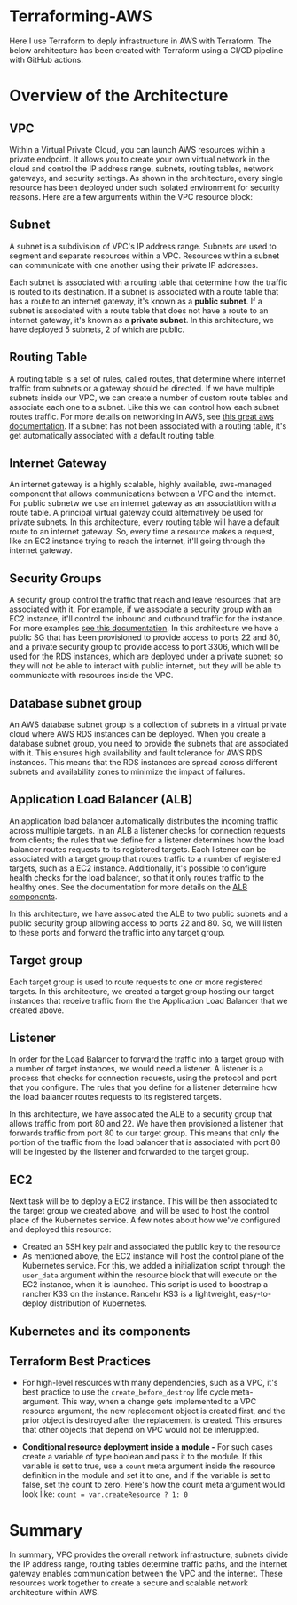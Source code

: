 # Terraforming-AWS
Here I use Terraform to deply infrastructure in AWS with Terraform. The below architecture has been created with Terraform using a CI/CD pipeline with GitHub actions.

# Overview of the Architecture
## VPC
Within a Virtual Private Cloud, you can launch AWS resources within a private endpoint. It allows you to create your own virtual network in the cloud and control the IP address range, subnets, routing tables, network gateways, and security settings. As shown in the architecture, every single resource has been deployed under such isolated environment for security reasons. Here are a few arguments within the VPC resource block:

## Subnet
A subnet is a subdivision of VPC's IP address range. Subnets are used to segment and separate resources within a VPC. Resources within a subnet can communicate with one another using their private IP addresses. 

Each subnet is associated with a routing table that determine how the traffic is routed to its destination. If a subnet is associated with a route table that has a route to an internet gateway, it's known as a **public subnet**. If a subnet is associated with a route table that does not have a route to an internet gateway, it's known as a **private subnet**. In this architecture, we have deployed 5 subnets, 2 of which are public. 

## Routing Table
A routing table is a set of rules, called routes, that determine where internet traffic from subnets or a gateway should be directed. If we have multiple subnets inside our VPC, we can create a number of custom route tables and associate each one to a subnet. Like this we can control how each subnet routes traffic. For more details on networking in AWS, see [this great aws documentation](https://docs.aws.amazon.com/vpc/latest/userguide/VPC_Route_Tables.html). If a subnet has not been associated with a routing table, it's get automatically associated with a default routing table.

## Internet Gateway
An internet gateway is a highly scalable, highly available, aws-managed component that allows communications between a VPC and the internet. For public subnetw we use an internet gateway as an associatition with a route table. A principal virtual gateway could alternatively be used for private subnets. In this architecture, every routing table will have a default route to an internet gateway. So, every time a resource makes a request, like an EC2 instance trying to reach the internet, it'll going through the internet gateway.

## Security Groups
A security group control the traffic that reach and leave resources that are associated with it. For example, if we associate a security group with an EC2 instance, it'll control the inbound and outbound traffic for the instance. For more examples [see this documentation](https://docs.aws.amazon.com/vpc/latest/userguide/vpc-security-groups.html). In this architecture we have a public SG that has been provisioned to provide access to ports 22 and 80, and a private security group to provide access to port 3306, which will be used for the RDS instances, which are deployed under a private subnet; so they will not be able to interact with public internet, but they will be able to communicate with resources inside the VPC.

## Database subnet group
An AWS database subnet group is a collection of subnets in a virtual private cloud where AWS RDS instances can be deployed. When you create a database subnet group, you need to provide the subnets that are associated with it. This ensures high availability and fault tolerance for AWS RDS instances. This means that the RDS instances are spread across different subnets and availability zones to minimize the impact of failures.

## Application Load Balancer (ALB)
An application load balancer automatically distributes the incoming traffic across multiple targets. In an ALB a listener checks for connection requests from clients; the rules that we define for a listener determines how the load balancer routes requests to its registered targets. Each listener can be associated with a target group that routes traffic to a number of registered targets, such as a EC2 instance. Additionally, it's possible to configure health checks for the load balancer, so that it only routes traffic to the healthy ones. See the documentation for more details on the [ALB components](https://docs.aws.amazon.com/elasticloadbalancing/latest/application/introduction.html). 

In this architecture, we have associated the ALB to two public subnets and a public security group allowing access to ports 22 and 80. So, we will listen to these ports and forward the traffic into any target group.

## Target group
Each target group is used to route requests to one or more registered targets. In this architecture, we created a target group hosting our target instances that receive traffic from the the Application Load Balancer that we created above.

## Listener
In order for the Load Balancer to forward the traffic into a target group with a number of target instances, we would need a listener. A listener is a process that checks for connection requests, using the protocol and port that you configure. The rules that you define for a listener determine how the load balancer routes requests to its registered targets.

In this architecture, we have associated the ALB to a security group that allows traffic from port 80 and 22. We have then provisioned a listener that forwards traffic from port 80 to our target group. This means that only the portion of the traffic from the load balancer that is associated with port 80 will be ingested by the listener and forwarded to the target group.

## EC2
Next task will be to deploy a EC2 instance. This will be then associated to the target group we created above, and will be used to host the control place of the Kubernetes service. A few notes about how we've configured and deployed this resource:
- Created an SSH key pair and associated the public key to the resource 
- As mentioned above, the EC2 instance will host the control plane of the Kubernetes service. For this, we added a initialization script through the ```user_data``` argument within the resource block that will execute on the EC2 instance, when it is launched. This script is used to boostrap a rancher K3S on the instance. Rancehr KS3 is a lightweight, easy-to-deploy distribution of Kubernetes. 


## Kubernetes and its components

## Terraform Best Practices
- For high-level resources with many dependencies, such as a VPC, it's best practice to use the ```create_before_destroy``` life cycle meta-argument. This way, when a change gets implemented to a VPC resource argument, the new replacement object is created first, and the prior object is destroyed after the replacement is created. This ensures that other objects that depend on VPC would not be interuppted. 

- **Conditional resource deployment inside a module -** For such cases create a variable of type boolean and pass it to the module. If this variable is set to true, use a ```count``` meta argument inside the resource definition in the module and set it to one, and if the variable is set to false, set the count to zero. Here's how the count meta argument would look like: ```count = var.createResource ? 1: 0```

# Summary
In summary, VPC provides the overall network infrastructure, subnets divide the IP address range, routing tables determine traffic paths, and the internet gateway enables communication between the VPC and the internet. These resources work together to create a secure and scalable network architecture within AWS.